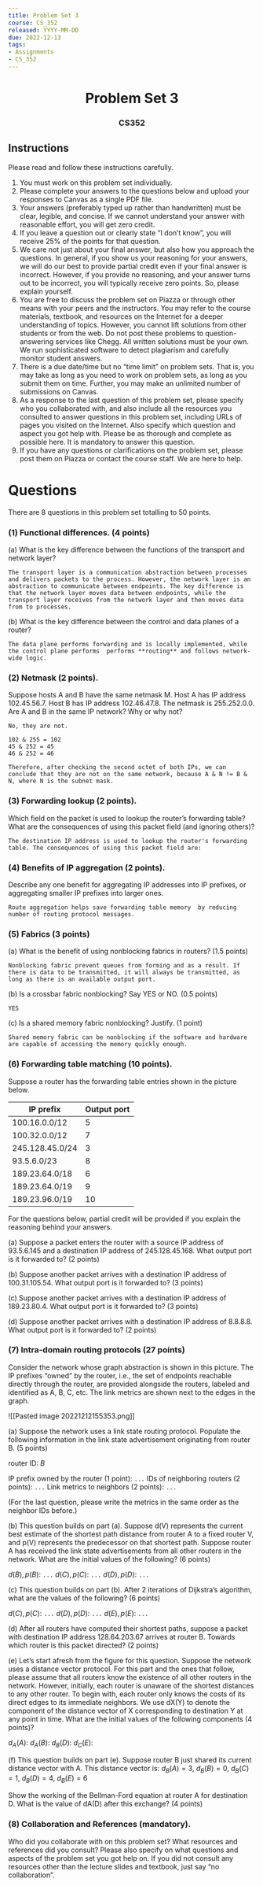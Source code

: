 ```yaml
---
title: Problem Set 3
course: CS_352
released: YYYY-MM-DD
due: 2022-12-13
tags:
- Assignments
- CS_352
---
```

<center><h1>Problem Set 3</h1></center>
<center><h3>CS352</h3></center>

## Instructions

Please read and follow these instructions carefully.  
1. You must work on this problem set individually.  
2. Please complete your answers to the questions below and upload your responses to Canvas as a single PDF file.  
3. Your answers (preferably typed up rather than handwritten) must be clear, legible, and concise. If we cannot understand your answer with reasonable effort, you will get zero credit. 
4. If you leave a question out or clearly state “I don’t know”, you will receive 25% of the points for that question.  
5. We care not just about your final answer, but also how you approach the questions. In  general, if you show us your reasoning for your answers, we will do our best to provide partial credit even if your final answer is incorrect. However, if you provide no reasoning, and your answer turns out to be incorrect, you will typically receive zero points. So, please explain yourself.  
6. You are free to discuss the problem set on Piazza or through other means with your peers and the instructors. You may refer to the course materials, textbook, and resources on the Internet for a deeper understanding of topics. However, you cannot lift solutions from other students or from the web. Do not post these problems to question-answering services like Chegg. All written solutions must be your own. We run sophisticated software to detect plagiarism and carefully monitor student answers.  
7. There is a due date/time but no “time limit” on problem sets. That is, you may take as long as you need to work on problem sets, as long as you submit them on time. Further, you may make an unlimited number of submissions on Canvas. 
8. As a response to the last question of this problem set, please specify who you collaborated with, and also include all the resources you consulted to answer questions in this problem set, including URLs of pages you visited on the Internet. Also specify which question and aspect you got help with. Please be as thorough and complete as possible here. It is mandatory to answer this question.  
9. If you have any questions or clarifications on the problem set, please post them on Piazza or contact the course staff. We are here to help.
<div style="page-break-after: always;"></div>
<div style="page-break-after: always;"></div>


# Questions
There are 8 questions in this problem set totalling to 50 points.

### (1) Functional differences. (4 points)
(a) What is the key difference between the functions of the transport and network layer?
```
The transport layer is a communication abstraction between processes and delivers packets to the process. However, the network layer is an abstraction to communicate between endpoints. The key difference is that the network layer moves data between endpoints, while the transport layer receives from the network layer and then moves data from to processes.
```

(b) What is the key difference between the control and data planes of a router?
```
The data plane performs forwarding and is locally implemented, while the control plane performs  performs **routing** and follows network-wide logic.
```

### (2) Netmask (2 points).
Suppose hosts A and B have the same netmask M. Host A has IP address 102.45.56.7. Host B has IP address 102.46.47.8. The netmask   is 255.252.0.0. Are A and B in the same IP network? Why or why not?

```
No, they are not. 

102 & 255 = 102
45 & 252 = 45
46 & 252 = 46

Therefore, after checking the second octet of both IPs, we can conclude that they are not on the same network, because A & N != B & N, where N is the subnet mask.
```

### (3) Forwarding lookup (2 points).
Which field on the packet is used to lookup the router’s forwarding table? What are the consequences of using this packet field (and ignoring others)?

```
The destination IP address is used to lookup the router's forwarding table. The consequences of using this packet field are: 
```

### (4) Benefits of IP aggregation (2 points). 
Describe any one benefit for aggregating IP addresses into IP prefixes, or aggregating smaller IP prefixes into larger ones.
```
Route aggregation helps save forwarding table memory  by reducing number of routing protocol messages.
```

### (5) Fabrics (3 points)
(a) What is the benefit of using nonblocking fabrics in routers? (1.5 points)
```
Nonblocking fabric prevent queues from forming and as a result. If there is data to be transmitted, it will always be transmitted, as long as there is an available output port.
```

(b) Is a crossbar fabric nonblocking? Say YES or NO. (0.5 points)
```
YES
```

(c) Is a shared memory fabric nonblocking? Justify. (1 point)
```
Shared memory fabric can be nonblocking if the software and hardware are capable of accessing the memory quickly enough.
```

### (6) Forwarding table matching (10 points).

Suppose a router has the forwarding table entries shown in the picture below.

| IP prefix | Output port |
| --------- | ----------- |
| 100.16.0.0/12 | 5 |
| 100.32.0.0/12 | 7 |
| 245.128.45.0/24 | 3 |
| 93.5.6.0/23 | 8 |
| 189.23.64.0/18 | 6 |
| 189.23.64.0/19 | 9 |
| 189.23.96.0/19 | 10 |

For the questions below, partial credit will be provided if you explain the reasoning behind your answers.

(a) Suppose a packet enters the router with a source IP address of 93.5.6.145 and a destination IP address of 245.128.45.168. What output port is it forwarded to? (2 points)

(b) Suppose another packet arrives with a destination IP address of 100.31.105.54. What output port is it forwarded to? (3 points)

(c) Suppose another packet arrives with a destination IP address of 189.23.80.4. What output port is it forwarded to? (3 points)

(d) Suppose another packet arrives with a destination IP address of 8.8.8.8. What output port is it forwarded to? (2 points)

### (7) Intra-domain routing protocols (27 points)
Consider the network whose graph abstraction is shown in this picture. The IP prefixes “owned” by the router, i.e., the set of endpoints reachable directly through the router, are provided alongside the routers, labeled and identified as A, B, C, etc. The link metrics are shown next to the edges in the graph.

![[Pasted image 20221212155353.png]]

(a) Suppose the network uses a link state routing protocol. Populate the following information in the link state advertisement originating from router B. (5 points)

router ID: $B$

IP prefix owned by the router (1 point): `...`
IDs of neighboring routers (2 points): `...`
Link metrics to neighbors (2 points): `...`

(For the last question, please write the metrics in the same order as the neighbor IDs before.)

(b) This question builds on part (a). Suppose d(V) represents the current best estimate of the shortest path distance from router A to a fixed router V, and p(V) represents the predecessor on that shortest path. Suppose router A has received the link state advertisements from all other routers in the network. What are the initial values of the following? (6 points)

$d(B), p(B)$: `...`
$d(C), p(C)$: `...`
$d(D), p(D)$: `...`

(c) This question builds on part (b). After 2 iterations of Dijkstra’s algorithm, what are the values of the following? (6 points)

$d(C), p(C)$: `...`
$d(D), p(D)$: `...`
$d(E), p(E)$: `...`

(d) After all routers have computed their shortest paths, suppose a packet with destination IP address 128.64.203.67 arrives at router B. Towards which router is this packet directed? (2 points)

(e) Let’s start afresh from the figure for this question. Suppose the network uses a distance vector protocol. For this part and the ones that follow, please assume that all routers know the existence of all other routers in the network. However, initially, each router is unaware of the shortest distances to any other router. To begin with, each router only knows the costs of its direct edges to its immediate neighbors. We use dX(Y) to denote the component of the distance vector of X corresponding to destination Y at any point in time. What are the initial values of the following components (4 points)?

$d_A(A):$
$d_A(B):$
$d_B(D):$
$d_C(E):$

(f) This question builds on part (e). Suppose router B just shared its current distance vector with A. This distance vector is:
$d_B(A) = 3$, $d_B(B) = 0$, $d_B(C) = 1$, $d_B(D) = 4$, $d_B(E) = 6$

Show the working of the Bellman-Ford equation at router A for destination D. What is the value of dA(D) after this exchange? (4 points)

### (8) Collaboration and References (mandatory).
Who did you collaborate with on this problem set? What resources and references did you consult? Please also specify on what questions and aspects of the problem set you got help on. If you did not consult any resources other than the lecture slides and textbook, just say “no collaboration”.